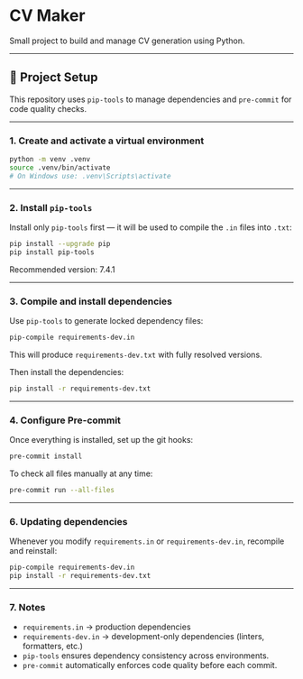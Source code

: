 # CV Maker

Small project to build and manage CV generation using Python.

---

## 🧩 Project Setup

This repository uses `pip-tools` to manage dependencies and `pre-commit` for code quality checks.

---

### 1. Create and activate a virtual environment

```bash
python -m venv .venv
source .venv/bin/activate
# On Windows use: .venv\Scripts\activate
```

---

### 2. Install `pip-tools`

Install only `pip-tools` first — it will be used to compile the `.in` files into `.txt`:

```bash
pip install --upgrade pip
pip install pip-tools
```

Recommended version: 7.4.1

---

### 3. Compile and install dependencies

Use `pip-tools` to generate locked dependency files:

```bash
pip-compile requirements-dev.in
```

This will produce `requirements-dev.txt` with fully resolved versions.

Then install the dependencies:

```bash
pip install -r requirements-dev.txt
```

---

### 4. Configure Pre-commit

Once everything is installed, set up the git hooks:

```bash
pre-commit install
```

To check all files manually at any time:

```bash
pre-commit run --all-files
```

---

### 6. Updating dependencies

Whenever you modify `requirements.in` or `requirements-dev.in`, recompile and reinstall:

```bash
pip-compile requirements-dev.in
pip install -r requirements-dev.txt
```

---

### 7. Notes

- `requirements.in` → production dependencies
- `requirements-dev.in` → development-only dependencies (linters, formatters, etc.)
- `pip-tools` ensures dependency consistency across environments.
- `pre-commit` automatically enforces code quality before each commit.
